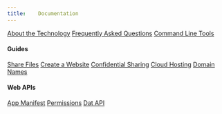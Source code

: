 ```yaml
---
title:    Documentation
---
```


<a class="btn btn-block" href="/docs/technology.html"><i class="fa fa-info-circle" aria-hidden="true"></i> About the Technology</a>
<a class="btn btn-block" href="/docs/faq.html"><i class="fa fa-question-circle" aria-hidden="true"></i> Frequently Asked Questions</a>
<a class="btn btn-block" href="/docs/cli.html"><i class="fa fa-terminal" aria-hidden="true"></i> Command Line Tools</a>

#### Guides

<a class="btn btn-block" href="/docs/guides/share-files.html"><i class="fa fa-share-alt" aria-hidden="true"></i> Share Files</a>
<a class="btn btn-block" href="/docs/guides/create-a-website.html"><i class="fa fa-file-code-o" aria-hidden="true"></i> Create a Website</a>
<a class="btn btn-block" href="/docs/guides/confidential-sharing.html"><i class="fa fa-shield" aria-hidden="true"></i> Confidential Sharing</a>
<a class="btn btn-block" href="/docs/guides/cloud-hosting.html"><i class="fa fa-cloud" aria-hidden="true"></i> Cloud Hosting</a>
<a class="btn btn-block" href="/docs/guides/dns.html"><i class="fa fa-globe" aria-hidden="true"></i> Domain Names</a>

#### Web APIs

<a class="btn btn-block" href="/docs/apis/manifest.html"><i class="fa fa-map-o" aria-hidden="true"></i> App Manifest</a>
<a class="btn btn-block" href="/docs/apis/permissions.html"><i class="fa fa-key" aria-hidden="true"></i> Permissions</a>
<a class="btn btn-block" href="/docs/apis/dat.html"><i class="fa fa-share-alt" aria-hidden="true"></i> Dat API</a>
